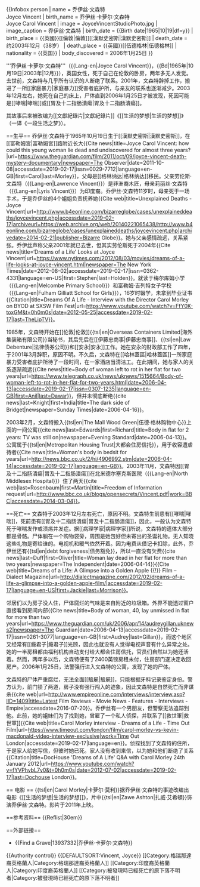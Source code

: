{{Infobox person
| name = 乔伊丝·文森特<br>Joyce Vincent
| birth_name = 乔伊丝·卡萝尔·文森特<br>Joyce Carol Vincent
| image = JoyceVincentStudioPhoto.jpg
| image_caption = 乔伊丝·文森特
| birth_date = {{Birth date|1965|10|19|df=y}}
| birth_place = {{英國}}[[倫敦|倫敦]][[漢默史密斯|漢默史密斯]]
| death_date = 约2003年12月（38岁）
| death_place = {{英國}}[[伍德格林|伍德格林]]
| nationality = {{英国}}
| body_discovered = 2006年1月25日
}}

'''乔伊丝·卡萝尔·文森特'''（{{Lang-en|Joyce Carol Vincent}}，{{Bd|1965年|10月19日|2003年|12月}}），英国女性，死于自己在伦敦的卧房，两年多无人发觉。去世前，文森特与几乎所有认识的人断绝了联系。2001年，文森特辞掉工作，搬进了一所[[家庭暴力|家庭暴力]]受害者庇护所，与亲友的联系也逐渐减少。2003年12月左右，她死在自己的床上，尸体直到2006年1月25日才被发现，死因可能是[[哮喘|哮喘]]或[[胃及十二指肠潰瘍|胃及十二指肠潰瘍]]。

其故事后来被改编为[[文獻紀錄片|文獻紀錄片]]《[[生活的梦想|生活的梦想]]》（一译《一段生活之梦》）。

==生平==
乔伊丝·文森特于1965年10月19日生于[[漢默史密斯|漢默史密斯]]，在[[富勒姆宮|富勒姆宮]]路附近长大<ref name=":0">{{Cite news|title=Joyce Carol Vincent: how could this young woman lie dead and undiscovered for almost three years?|url=https://www.theguardian.com/film/2011/oct/09/joyce-vincent-death-mystery-documentary|newspaper=The Observer|date=2011-10-08|accessdate=2019-02-17|issn=0029-7712|language=en-GB|first=Carol|last=Morley}}</ref>，父母是[[格林纳达|格林纳达]]移民。父亲劳伦斯·文森特（{{Lang-en|Lawrence Vincent}}）是非洲裔木匠，母亲莉丽丝·文森特（{{Lang-en|Lyris Vincent}}）为印度裔<ref name=":0" />。乔伊丝·文森特11岁时，母亲死于一场手术，于是乔伊丝的4个姐姐负责抚养她<ref name=":0" /><ref name=":1">{{Cite web|title=Unexplained Deaths - Joyce Vincent|url=http://www.b4eonline.com/bizarreglobe/cases/unexplaineddeaths/joycevincent.php|accessdate=2019-02-17|archiveurl=https://web.archive.org/web/20140221065438/http://www.b4eonline.com/bizarreglobe/cases/unexplaineddeaths/joycevincent.php|archivedate=2014-02-21|publisher=Bizarre Globe}}</ref>。她与父亲感情疏远，关系紧张。乔伊丝声称父亲2001年就已去世，但其实劳伦斯死于2004年<ref>{{Cite news|title=‘Dreams of a Life’ Looks at Joyce Vincent|url=https://www.nytimes.com/2012/08/03/movies/dreams-of-a-life-looks-at-joyce-vincent.html|newspaper=The New York Times|date=2012-08-02|accessdate=2019-02-17|issn=0362-4331|language=en-US|first=Stephen|last=Holden}}</ref><ref name=":3" />。就读于梅尔库姆小学（{{Lang-en|Melcombe Primary School}}）和富勒姆·吉列特女子学校（{{Lang-en|Fulham Gilliatt School for Girls}}），16岁时辍学，未拿到毕业证书<ref>{{Citation|title=Dreams Of A Life - Interview with the Director Carol Morley on BYOD at SXSW Film Fest|url=https://www.youtube.com/watch?v=FfY0K-toxGM&t=0h0m0s|date=2012-05-25|accessdate=2019-02-17|last=TheLipTV}}</ref>。 

1985年，文森特开始在[[伦敦|伦敦]]{{tsl|en|Overseas Containers Limited|海外集装箱有限公司}}当秘书<ref name=":0" />，其后先后在[[伊藤忠商事|伊藤忠商事]]、{{tsl|en|Law Debenture|法律债券公司}}和[[安永|安永]]工作<ref name=":1" />。她在安永的财政部工作了四年，于2001年3月辞职，原因不明<ref name=":0" />。不久后，文森特在[[哈林蓋區|哈林蓋區]]一所家庭暴力受害者庇护所待了一段时间，在一家酒店当清洁工<ref name=":0" />。在此期间，她与家人的关系逐渐疏远<ref name=":4">{{Cite news|title=Body of woman left to rot in her flat for two years|url=https://www.telegraph.co.uk/news/uknews/1515664/Body-of-woman-left-to-rot-in-her-flat-for-two-years.html|date=2006-04-13|accessdate=2019-02-17|issn=0307-1235|language=en-GB|first=Anil|last=Dawar}}</ref>，但并未彻底断绝<ref name="knight">{{cite news|last=Knight|first=India|title=The dark side of Bridget|newspaper=Sunday Times|date=2006-04-16}}</ref>。

2003年2月，文森特搬入{{tsl|en|The Mall Wood Green|伍德·格林购物中心}}上面的一间公寓<ref name="edwards">{{cite news|last=Edwards|first=Richard|title=Body in flat for 2 years: TV was still on|newspaper=Evening Standard|date=2006-04-13}}</ref>。公寓属于{{tsl|en|Metropolitan Housing Trust|大都会住房信托}}，用于收容遭虐待者<ref name=":2">{{Cite news|title=Woman's body in bedsit for years|url=http://news.bbc.co.uk/2/hi/4906992.stm|date=2006-04-14|accessdate=2019-02-17|language=en-GB}}</ref>。2003年11月，文森特因[[胃及十二指肠潰瘍|胃及十二指肠潰瘍]]在北米德尔塞克斯医院（{{Lang-en|North Middlesex Hospital}}）住了两天<ref>{{cite web|last=Rosenbaum|first=Martin|title=Freedom of Information request|url=http://www.bbc.co.uk/blogs/opensecrets/Vincent.pdf|work=BBC|accessdate=2014-03-04}}</ref>。

==死亡==
文森特于2003年12月左右死亡，原因不明<ref name=edwards />。文森特生前患有[[哮喘|哮喘]]，死前患有[[胃及十二指肠潰瘍|胃及十二指肠潰瘍]]，因此，一般认为文森特死于哮喘发作或溃疡并发症<ref name="autogenerated5" />。据[[病理学家|病理学家]]所说，文森特的遗体大部分都是骨骼。尸体躺在一个购物袋旁，周围是她包好但未寄出的圣诞礼物<ref name=":4" />。无人知晓这些礼物是寄给谁的。电视机和暖气依然开着。因为电费从借记卡扣除，此外，乔伊丝还有{{tsl|en|debt forgiveness|债务豁免}}，所以一直没有欠费<ref name="indyduff">{{cite news|last=Duff|first=Oliver|title=Woman lay dead in her flat for more than two years|newspaper=The Independent|date=2006-04-14}}</ref><ref>{{Cite web|title=Dreams of a Life: A Glimpse into a Golden Apple {{!}} Film – Dialect Magazine|url=http://dialectmagazine.com/2012/02/dreams-of-a-life-a-glimpse-into-a-golden-apple-film/|accessdate=2019-02-17|language=en-US|first=Jackie|last=Morrison}}</ref>。

邻居们以为房子没人住，尸体腐烂的气味是来自附近的垃圾箱<ref name=":2" />。外界不能透过窗户直接看到房间内部<ref>{{Cite news|title=Body of woman, 40, lay unmissed in flat for more than two years|url=https://www.theguardian.com/uk/2006/apr/14/audreygillan.uknews2|newspaper=The Guardian|date=2006-04-13|accessdate=2019-02-17|issn=0261-3077|language=en-GB|first=Audrey|last=Gillan}}</ref>，而这个地区又经常有[[瘾君子|瘾君子]]光顾，因此也就没有人觉得电视声音有什么异常之处<ref name=":2" />。她的一半房租都由福利机构自动支付给大都会住房信托，官员们自然以为她还活着<ref name=":4" />。然而，两年多以后，文森特便有了2400英镑房租未付，住房部门遂决定收回房产<ref name=":4" />。2006年1月25日，法警强行进入文森特的公寓，发现了她的尸体<ref name=":2" />。

文森特的尸体严重腐烂，无法全面[[驗屍|驗屍]]，只能根据牙科记录鉴定身份<ref name=":2" />。警方认为，前门锁了两道，房子没有强行闯入的迹象，因此文森特是自然死亡而非谋杀<ref name="autogenerated5">{{cite web|url=http://www.empireonline.com/interviews/interview.asp?IID=1409|title=Latest Film Reviews - Movie News - Features - Interviews - Empire|accessdate=2016-07-20}}</ref>。乔伊丝有一个男朋友，但警察无法追踪到他。此前，她的姐妹们为了找到她，曾雇了一个私人侦探，并联系了[[救世軍|救世軍]]<ref name=":3">{{Cite web|title=Carol Morley interview - Dreams of a Life - Time Out Film|url=https://www.timeout.com/london/film/carol-morley-vs-kevin-macdonald-video-interview-exclusive|work=Time Out London|accessdate=2019-02-17|language=en}}</ref>。侦探找到了文森特的住所，于是家人给她写信，但彼时她已死。家人没有收到来信，以为她和他们断绝了关系<ref name=":3" /><ref>{{Citation|title=DocHouse 'Dreams of A Life' Q&A with Carol Morley 24th January 2012|url=https://www.youtube.com/watch?v=fYVPhvbL7v0&t=0h0m0s|date=2012-07-02|accessdate=2019-02-17|last=Dochouse London}}</ref>。

== 电影 ==
{{tsl|en|Carol Morley|卡萝尔·莫利}}据乔伊丝·文森特的事迹改编出电影《[[生活的梦想|生活的梦想]]》，片中{{tsl|en|Zawe Ashton|扎威·艾希頓}}饰演乔伊丝·文森特。影片于2011年上映<ref name=":0" />。

==参考资料==
{{Reflist|30em}}

==外部链接==
* {{Find a Grave|13937332|乔伊丝·卡萝尔·文森特}}

{{Authority control}}
{{DEFAULTSORT:Vincent, Joyce}}
[[Category:格瑞那達裔英格蘭人|Category:格瑞那達裔英格蘭人]]
[[Category:印度裔英格蘭人|Category:印度裔英格蘭人]]
[[Category:被發現時已經死亡的原下落不明者|Category:被發現時已經死亡的原下落不明者]]